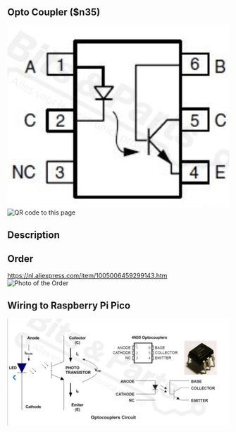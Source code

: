 ## Opto Coupler ($n35)

<img src="4N35_Photo.jpg" alt="Photo of the component">
<img src="4N35_QR_code.jpg" alt="QR code to this page" width="80" height="80">

## Description



## Order
<a href="https://nl.aliexpress.com/item/1005006459299143.html">https://nl.aliexpress.com/item/1005006459299143.htm</a>
<img src="4N35_Order.jpg" alt="Photo of the Order">


## Wiring to Raspberry Pi Pico
<img src="4N35_Wiring.jpg" alt="Wiring" >

